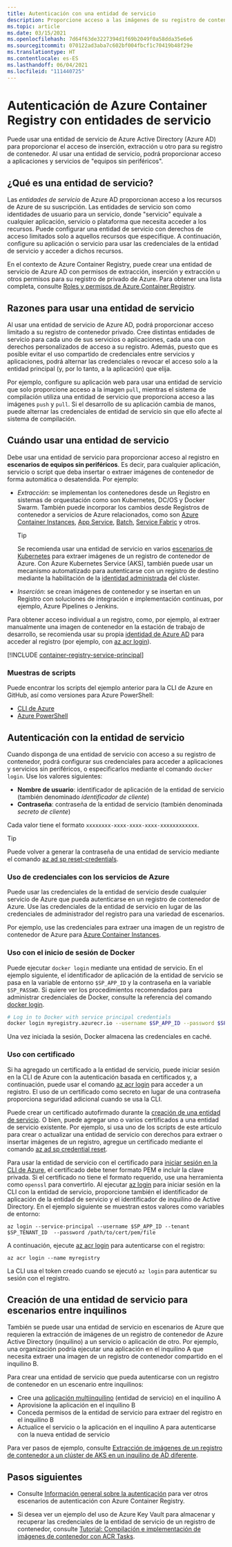 ```yaml
---
title: Autenticación con una entidad de servicio
description: Proporcione acceso a las imágenes de su registro de contenedor privado mediante una entidad de servicio de Azure Active Directory.
ms.topic: article
ms.date: 03/15/2021
ms.openlocfilehash: 7d64f63de3227394d1f69b2049f0a58dda35e6e6
ms.sourcegitcommit: 070122ad3aba7c602bf004fbcf1c70419b48f29e
ms.translationtype: HT
ms.contentlocale: es-ES
ms.lasthandoff: 06/04/2021
ms.locfileid: "111440725"
---
```

# <a name="azure-container-registry-authentication-with-service-principals"></a>Autenticación de Azure Container Registry con entidades de servicio

Puede usar una entidad de servicio de Azure Active Directory (Azure AD) para proporcionar el acceso de inserción, extracción u otro para su registro de contenedor. Al usar una entidad de servicio, podrá proporcionar acceso a aplicaciones y servicios de "equipos sin periféricos".

## <a name="what-is-a-service-principal"></a>¿Qué es una entidad de servicio?

Las *entidades de servicio* de Azure AD proporcionan acceso a los recursos de Azure de su suscripción. Las entidades de servicio son como identidades de usuario para un servicio, donde "servicio" equivale a cualquier aplicación, servicio o plataforma que necesita acceder a los recursos. Puede configurar una entidad de servicio con derechos de acceso limitados solo a aquellos recursos que especifique. A continuación, configure su aplicación o servicio para usar las credenciales de la entidad de servicio y acceder a dichos recursos.

En el contexto de Azure Container Registry, puede crear una entidad de servicio de Azure AD con permisos de extracción, inserción y extracción u otros permisos para su registro de privado de Azure. Para obtener una lista completa, consulte [Roles y permisos de Azure Container Registry](container-registry-roles.md).

## <a name="why-use-a-service-principal"></a>Razones para usar una entidad de servicio

Al usar una entidad de servicio de Azure AD, podrá proporcionar acceso limitado a su registro de contenedor privado. Cree distintas entidades de servicio para cada uno de sus servicios o aplicaciones, cada una con derechos personalizados de acceso a su registro. Además, puesto que es posible evitar el uso compartido de credenciales entre servicios y aplicaciones, podrá alternar las credenciales o revocar el acceso solo a la entidad principal (y, por lo tanto, a la aplicación) que elija.

Por ejemplo, configure su aplicación web para usar una entidad de servicio que solo proporcione acceso a la imagen `pull`, mientras el sistema de compilación utiliza una entidad de servicio que proporciona acceso a las imágenes `push` y `pull`. Si el desarrollo de su aplicación cambia de manos, puede alternar las credenciales de entidad de servicio sin que ello afecte al sistema de compilación.

## <a name="when-to-use-a-service-principal"></a>Cuándo usar una entidad de servicio

Debe usar una entidad de servicio para proporcionar acceso al registro en **escenarios de equipos sin periféricos**. Es decir, para cualquier aplicación, servicio o script que deba insertar o extraer imágenes de contenedor de forma automática o desatendida. Por ejemplo:

  * *Extracción*: se implementan los contenedores desde un Registro en sistemas de orquestación como son Kubernetes, DC/OS y Docker Swarm. También puede incorporar los cambios desde Registros de contenedor a servicios de Azure relacionados, como son [Azure Container Instances](container-registry-auth-aci.md), [App Service](../app-service/index.yml), [Batch](../batch/index.yml), [Service Fabric](../service-fabric/index.yml) y otros.

    > [!TIP]
    > Se recomienda usar una entidad de servicio en varios [escenarios de Kubernetes](authenticate-kubernetes-options.md) para extraer imágenes de un registro de contenedor de Azure. Con Azure Kubernetes Service (AKS), también puede usar un mecanismo automatizado para autenticarse con un registro de destino mediante la habilitación de la [identidad administrada](../aks/cluster-container-registry-integration.md) del clúster. 
  * *Inserción*: se crean imágenes de contenedor y se insertan en un Registro con soluciones de integración e implementación continuas, por ejemplo, Azure Pipelines o Jenkins.

Para obtener acceso individual a un registro, como, por ejemplo, al extraer manualmente una imagen de contenedor en la estación de trabajo de desarrollo, se recomienda usar su propia [identidad de Azure AD](container-registry-authentication.md#individual-login-with-azure-ad) para acceder al registro (por ejemplo, con [az acr login][az-acr-login]).

[!INCLUDE [container-registry-service-principal](../../includes/container-registry-service-principal.md)]

### <a name="sample-scripts"></a>Muestras de scripts

Puede encontrar los scripts del ejemplo anterior para la CLI de Azure en GitHub, así como versiones para Azure PowerShell:

* [CLI de Azure][acr-scripts-cli]
* [Azure PowerShell][acr-scripts-psh]

## <a name="authenticate-with-the-service-principal"></a>Autenticación con la entidad de servicio

Cuando disponga de una entidad de servicio con acceso a su registro de contenedor, podrá configurar sus credenciales para acceder a aplicaciones y servicios sin periféricos, o especificarlos mediante el comando `docker login`. Use los valores siguientes:

* **Nombre de usuario**: identificador de aplicación de la entidad de servicio (también denominado *identificador de cliente*)
* **Contraseña**: contraseña de la entidad de servicio (también denominada *secreto de cliente*)

Cada valor tiene el formato `xxxxxxxx-xxxx-xxxx-xxxx-xxxxxxxxxxxx`. 

> [!TIP]
> Puede volver a generar la contraseña de una entidad de servicio mediante el comando [az ad sp reset-credentials](/cli/azure/ad/sp/credential#az_ad_sp_credential_reset).
>

### <a name="use-credentials-with-azure-services"></a>Uso de credenciales con los servicios de Azure

Puede usar las credenciales de la entidad de servicio desde cualquier servicio de Azure que pueda autenticarse en un registro de contenedor de Azure.  Use las credenciales de la entidad de servicio en lugar de las credenciales de administrador del registro para una variedad de escenarios.

Por ejemplo, use las credenciales para extraer una imagen de un registro de contenedor de Azure para [Azure Container Instances](container-registry-auth-aci.md).

### <a name="use-with-docker-login"></a>Uso con el inicio de sesión de Docker

Puede ejecutar `docker login` mediante una entidad de servicio. En el ejemplo siguiente, el identificador de aplicación de la entidad de servicio se pasa en la variable de entorno `$SP_APP_ID` y la contraseña en la variable `$SP_PASSWD`. Si quiere ver los procedimientos recomendados para administrar credenciales de Docker, consulte la referencia del comando [docker login](https://docs.docker.com/engine/reference/commandline/login/).

```bash
# Log in to Docker with service principal credentials
docker login myregistry.azurecr.io --username $SP_APP_ID --password $SP_PASSWD
```

Una vez iniciada la sesión, Docker almacena las credenciales en caché.

### <a name="use-with-certificate"></a>Uso con certificado

Si ha agregado un certificado a la entidad de servicio, puede iniciar sesión en la CLI de Azure con la autenticación basada en certificados y, a continuación, puede usar el comando [az acr login][az-acr-login] para acceder a un registro. El uso de un certificado como secreto en lugar de una contraseña proporciona seguridad adicional cuando se usa la CLI. 

Puede crear un certificado autofirmado durante la [creación de una entidad de servicio](/cli/azure/create-an-azure-service-principal-azure-cli). O bien, puede agregar uno o varios certificados a una entidad de servicio existente. Por ejemplo, si usa uno de los scripts de este artículo para crear o actualizar una entidad de servicio con derechos para extraer o insertar imágenes de un registro, agregue un certificado mediante el comando [az ad sp credential reset][az-ad-sp-credential-reset].

Para usar la entidad de servicio con el certificado para [iniciar sesión en la CLI de Azure](/cli/azure/authenticate-azure-cli#sign-in-with-a-service-principal), el certificado debe tener formato PEM e incluir la clave privada. Si el certificado no tiene el formato requerido, use una herramienta como `openssl` para convertirlo. Al ejecutar [az login][az-login] para iniciar sesión en la CLI con la entidad de servicio, proporcione también el identificador de aplicación de la entidad de servicio y el identificador de inquilino de Active Directory. En el ejemplo siguiente se muestran estos valores como variables de entorno:

```azurecli
az login --service-principal --username $SP_APP_ID --tenant $SP_TENANT_ID  --password /path/to/cert/pem/file
```

A continuación, ejecute [az acr login][az-acr-login] para autenticarse con el registro:

```azurecli
az acr login --name myregistry
```

La CLI usa el token creado cuando se ejecutó `az login` para autenticar su sesión con el registro.

## <a name="create-service-principal-for-cross-tenant-scenarios"></a>Creación de una entidad de servicio para escenarios entre inquilinos

También se puede usar una entidad de servicio en escenarios de Azure que requieren la extracción de imágenes de un registro de contenedor de Azure Active Directory (inquilino) a un servicio o aplicación de otro. Por ejemplo, una organización podría ejecutar una aplicación en el inquilino A que necesita extraer una imagen de un registro de contenedor compartido en el inquilino B.

Para crear una entidad de servicio que pueda autenticarse con un registro de contenedor en un escenario entre inquilinos:

*  Cree una [aplicación multiinquilino](../active-directory/develop/single-and-multi-tenant-apps.md) (entidad de servicio) en el inquilino A 
* Aprovisione la aplicación en el inquilino B
* Conceda permisos de la entidad de servicio para extraer del registro en el inquilino B
* Actualice el servicio o la aplicación en el inquilino A para autenticarse con la nueva entidad de servicio

Para ver pasos de ejemplo, consulte [Extracción de imágenes de un registro de contenedor a un clúster de AKS en un inquilino de AD diferente](authenticate-aks-cross-tenant.md).

## <a name="next-steps"></a>Pasos siguientes

* Consulte [Información general sobre la autenticación](container-registry-authentication.md) para ver otros escenarios de autenticación con Azure Container Registry.

* Si desea ver un ejemplo del uso de Azure Key Vault para almacenar y recuperar las credenciales de la entidad de servicio de un registro de contenedor, consulte [Tutorial: Compilación e implementación de imágenes de contenedor con ACR Tasks](container-registry-tutorial-quick-task.md).

<!-- LINKS - External -->
[acr-scripts-cli]: https://github.com/Azure/azure-docs-cli-python-samples/tree/master/container-registry
[acr-scripts-psh]: https://github.com/Azure/azure-docs-powershell-samples/tree/master/container-registry

<!-- LINKS - Internal -->
[az-acr-login]: /cli/azure/acr#az_acr_login
[az-login]: /cli/azure/reference-index#az_login
[az-ad-sp-credential-reset]: /cli/azure/ad/sp/credential#az_ad_sp_credential_reset
